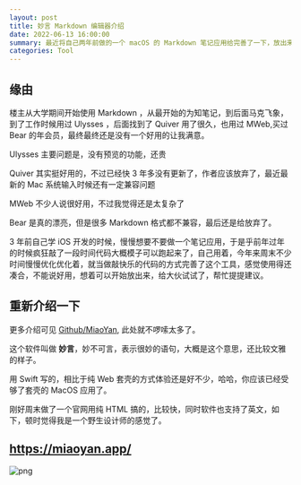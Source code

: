```yaml
---
layout: post
title: 妙言 Markdown 编辑器介绍
date: 2022-06-13 16:00:00
summary: 最近将自己两年前做的一个 macOS 的 Markdown 笔记应用给完善了一下，放出来给大伙试试。
categories: Tool
---
```


## 缘由

楼主从大学期间开始使用 Markdown ，从最开始的为知笔记，到后面马克飞象，到了工作时候用过 Ulysses ，后面找到了 Quiver 用了很久，也用过 MWeb,买过 Bear 的年会员，最终最终还是没有一个好用的让我满意。

Ulysses 主要问题是，没有预览的功能，还贵

Quiver 其实挺好用的，不过已经快 3 年多没有更新了，作者应该放弃了，最近最新的 Mac 系统输入时候还有一定兼容问题

MWeb 不少人说很好用，不过我觉得还是太复杂了

Bear 是真的漂亮，但是很多 Markdown 格式都不兼容，最后还是给放弃了。

3 年前自己学 iOS 开发的时候，慢慢想要不要做一个笔记应用，于是乎前年过年的时候疯狂敲了一段时间代码大概模子可以跑起来了，自己用着，今年来周末不少时间慢慢优化优化着，就当做敲快乐的代码的方式完善了这个工具，感觉使用得还凑合，不能说好用，想着可以开始放出来，给大伙试试了，帮忙提提建议。

## 重新介绍一下

更多介绍可见 [Github/MiaoYan](https://github.com/tw93/MiaoYan), 此处就不啰嗦太多了。

这个软件叫做 **妙言**，妙不可言，表示很妙的语句，大概是这个意思，还比较文雅的样子。

用 Swift 写的，相比于纯 Web 套壳的方式体验还是好不少，哈哈，你应该已经受够了套壳的 MacOS 应用了。

刚好周末做了一个官网用纯 HTML 搞的，比较快，同时软件也支持了英文，如下，顿时觉得我是一个野生设计师的感觉了。

## <https://miaoyan.app/>

![png](https://gw.alipayobjects.com/zos/k/s8/SCR-20220613-my4.png)
